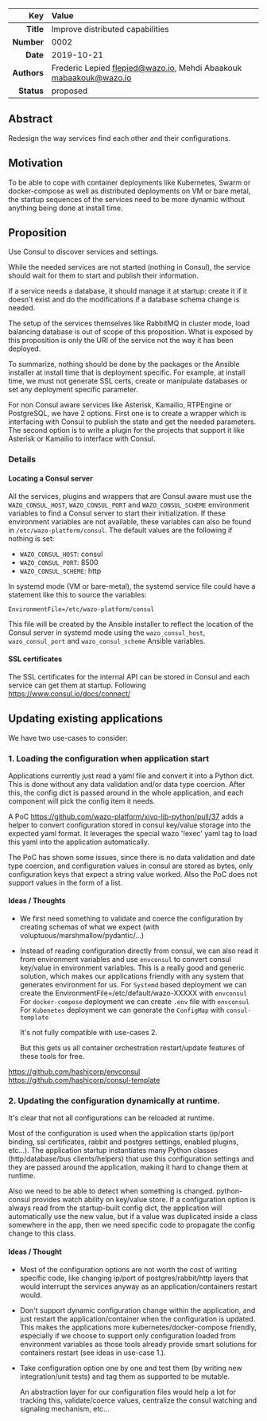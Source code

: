 | Key | Value |
| ---: | :--- |
| **Title** | Improve distributed capabilities |
| **Number** | 0002 |
| **Date** | 2019-10-21 |
| **Authors** | Frederic Lepied <flepied@wazo.io>, Mehdi Abaakouk <mabaakouk@wazo.io> |
| **Status** | proposed |

## Abstract

Redesign the way services find each other and their configurations.

## Motivation

To be able to cope with container deployments like Kubernetes, Swarm
or docker-compose as well as distributed deployments on VM or bare
metal, the startup sequences of the services need to be more dynamic
without anything being done at install time.

## Proposition

Use Consul to discover services and settings.

While the needed services are not started (nothing in Consul), the
service should wait for them to start and publish their information.

If a service needs a database, it should manage it at startup: create
it if it doesn't exist and do the modifications if a database schema
change is needed.

The setup of the services themselves like RabbitMQ in cluster mode,
load balancing database is out of scope of this proposition. What is
exposed by this proposition is only the URI of the service not the way
it has been deployed.

To summarize, nothing should be done by the packages or the Ansible
installer at install time that is deployment specific. For example, at
install time, we must not generate SSL certs, create or manipulate
databases or set any deployment specific parameter.

For non Consul aware services like Asterisk, Kamailio, RTPEngine or
PostgreSQL, we have 2 options. First one is to create a wrapper which
is interfacing with Consul to publish the state and get the needed
parameters. The second option is to write a plugin for the projects
that support it like Asterisk or Kamailio to interface with Consul.

### Details

#### Locating a Consul server

All the services, plugins and wrappers that are Consul aware must use
the `WAZO_CONSUL_HOST`, `WAZO_CONSUL_PORT` and `WAZO_CONSUL_SCHEME`
environment variables to find a Consul server to start their
initialization. If these environment variables are not available,
these variables can also be found in `/etc/wazo-platform/consul`. The
default values are the following if nothing is set:

* `WAZO_CONSUL_HOST`: consul
* `WAZO_CONSUL_PORT`: 8500
* `WAZO_CONSUL_SCHEME`: http

In systemd mode (VM or bare-metal), the systemd service file could have
a statement like this to source the variables:

```
EnvironmentFile=/etc/wazo-platform/consul
```

This file will be created by the Ansible installer to reflect the
location of the Consul server in systemd mode using the
`wazo_consul_host`, `wazo_consul_port` and `wazo_consul_scheme`
Ansible variables.

#### SSL certificates

The SSL certificates for the internal API can be stored in Consul and
each service can get them at startup. Following
https://www.consul.io/docs/connect/


## Updating existing applications

We have two use-cases to consider:

### 1. Loading the configuration when application start

Applications currently just read a yaml file and convert it into a Python dict.
This is done without any data validation and/or data type coercion.
After this, the config dict is passed around in the whole application, and each
component will pick the config item it needs.

A PoC https://github.com/wazo-platform/xivo-lib-python/pull/37 adds a helper to
convert configuration stored in consul key/value storage into the expected yaml
format. It leverages the special wazo '!exec' yaml tag to load this yaml into
the application automatically.

The PoC has shown some issues, since there is no data validation and date type
coercion, and configuration values in consul are stored as bytes, only
configuration keys that expect a string value worked.
Also the PoC does not support values in the form of a list.

#### Ideas / Thoughts

* We first need something to validate and coerce the configuration by creating
  schemas of what we expect (with voluptuous/marshmallow/pydantic/...)

* Instead of reading configuration directly from consul, we can also read it
  from environment variables and use `envconsul` to convert consul key/value in
  environment variables.
  This is a really good and generic solution, which makes our applications
  friendly with any system that generates environment for us.
  For `Systemd` based deployment we can create the EnvironmentFile=/etc/default/wazo-XXXXX with `envconsul`
  For `docker-compose` deployment we can create `.env` file with `envconsul`
  For `Kubenetes` deployment we can generate the `ConfigMap` with `consul-template`

  It's not fully compatible with use-cases 2.

  But this gets us all container orchestration restart/update features of these
  tools for free.

https://github.com/hashicorp/envconsul
https://github.com/hashicorp/consul-template

### 2. Updating the configuration dynamically at runtime.

It's clear that not all configurations can be reloaded at runtime.

Most of the configuration is used when the application starts (ip/port binding,
ssl certificates, rabbit and postgres settings, enabled plugins, etc...).
The application startup instantiates many Python classes (http/database/bus
clients/helpers) that use this configuration settings and they are passed around the
application, making it hard to change them at runtime.

Also we need to be able to detect when something is changed. python-consul
provides watch ability on key/value store.
If a configuration option is always read from the startup-built config dict,
the application will automatically use the new value, but if a value was
duplicated inside a class somewhere in the app, then we need specific code to
propagate the config change to this class.

#### Ideas / Thought

* Most of the configuration options are not worth the cost of writing specific code, like
  changing ip/port of postgres/rabbit/http layers that would interrupt the
  services anyway as an application/containers restart would.

* Don't support dynamic configuration change within the application, and just
  restart the application/container when the configuration is updated. This
  makes the applications more kubernetes/docker-compose friendly, especially if
  we choose to support only configuration loaded from environment variables as
  those tools already provide smart solutions for containers restart (see
  ideas in use-case 1.).

* Take configuration option one by one and test them (by writing new
  integration/unit tests) and tag them as supported to be mutable.

  An abstraction layer for our configuration files would help a lot for
  tracking this, validate/coerce values, centralize the consul watching and
  signaling mechanism, etc...
